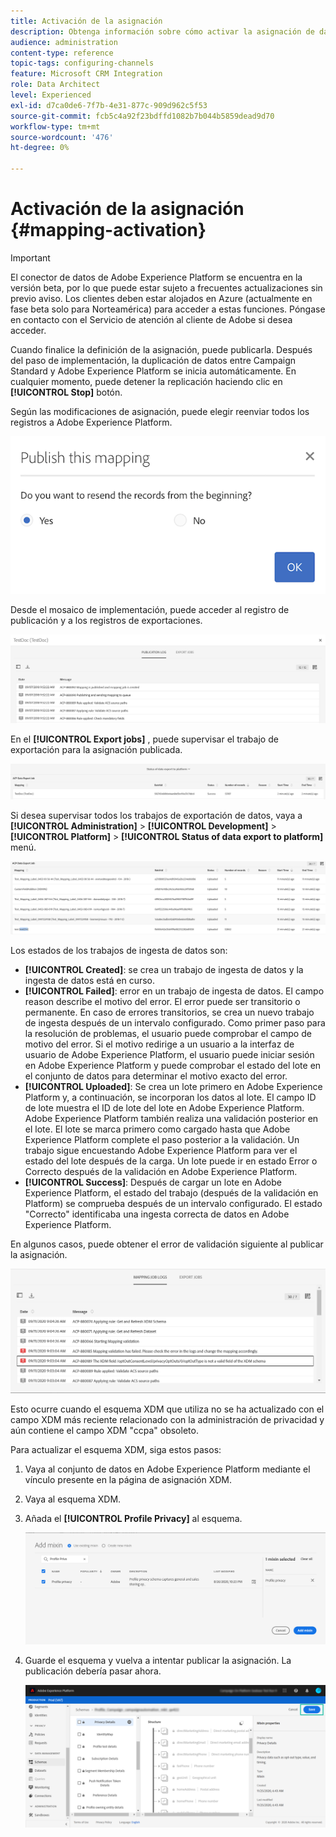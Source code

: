 ```yaml
---
title: Activación de la asignación
description: Obtenga información sobre cómo activar la asignación de datos
audience: administration
content-type: reference
topic-tags: configuring-channels
feature: Microsoft CRM Integration
role: Data Architect
level: Experienced
exl-id: d7ca0de6-7f7b-4e31-877c-909d962c5f53
source-git-commit: fcb5c4a92f23bdffd1082b7b044b5859dead9d70
workflow-type: tm+mt
source-wordcount: '476'
ht-degree: 0%

---
```


# Activación de la asignación {#mapping-activation}

>[!IMPORTANT]
>
>El conector de datos de Adobe Experience Platform se encuentra en la versión beta, por lo que puede estar sujeto a frecuentes actualizaciones sin previo aviso. Los clientes deben estar alojados en Azure (actualmente en fase beta solo para Norteamérica) para acceder a estas funciones. Póngase en contacto con el Servicio de atención al cliente de Adobe si desea acceder.

Cuando finalice la definición de la asignación, puede publicarla. Después del paso de implementación, la duplicación de datos entre Campaign Standard y Adobe Experience Platform se inicia automáticamente. En cualquier momento, puede detener la replicación haciendo clic en **[!UICONTROL Stop]** botón.

Según las modificaciones de asignación, puede elegir reenviar todos los registros a Adobe Experience Platform.

![](assets/aep_publishmapping.png)

Desde el mosaico de implementación, puede acceder al registro de publicación y a los registros de exportaciones.

![](assets/aep_publog.png)

En el **[!UICONTROL Export jobs]** , puede supervisar el trabajo de exportación para la asignación publicada.

![](assets/aep_jobstatus.png)

Si desea supervisar todos los trabajos de exportación de datos, vaya a **[!UICONTROL Administration]** > **[!UICONTROL Development]** > **[!UICONTROL Platform]** > **[!UICONTROL Status of data export to platform]** menú.

![](assets/aep_statusmapping.png)

Los estados de los trabajos de ingesta de datos son:

* **[!UICONTROL Created]**: se crea un trabajo de ingesta de datos y la ingesta de datos está en curso.
* **[!UICONTROL Failed]**: error en un trabajo de ingesta de datos. El campo reason describe el motivo del error. El error puede ser transitorio o permanente. En caso de errores transitorios, se crea un nuevo trabajo de ingesta después de un intervalo configurado. Como primer paso para la resolución de problemas, el usuario puede comprobar el campo de motivo del error. Si el motivo redirige a un usuario a la interfaz de usuario de Adobe Experience Platform, el usuario puede iniciar sesión en Adobe Experience Platform y puede comprobar el estado del lote en el conjunto de datos para determinar el motivo exacto del error.
* **[!UICONTROL Uploaded]**: Se crea un lote primero en Adobe Experience Platform y, a continuación, se incorporan los datos al lote. El campo ID de lote muestra el ID de lote del lote en Adobe Experience Platform. Adobe Experience Platform también realiza una validación posterior en el lote. El lote se marca primero como cargado hasta que Adobe Experience Platform complete el paso posterior a la validación. Un trabajo sigue encuestando Adobe Experience Platform para ver el estado del lote después de la carga. Un lote puede ir en estado Error o Correcto después de la validación en Adobe Experience Platform.
* **[!UICONTROL Success]**: Después de cargar un lote en Adobe Experience Platform, el estado del trabajo (después de la validación en Platform) se comprueba después de un intervalo configurado. El estado &quot;Correcto&quot; identificaba una ingesta correcta de datos en Adobe Experience Platform.

En algunos casos, puede obtener el error de validación siguiente al publicar la asignación.

![](assets/aep_datamapping_ccpa.png)

Esto ocurre cuando el esquema XDM que utiliza no se ha actualizado con el campo XDM más reciente relacionado con la administración de privacidad y aún contiene el campo XDM &quot;ccpa&quot; obsoleto.

Para actualizar el esquema XDM, siga estos pasos:

1. Vaya al conjunto de datos en Adobe Experience Platform mediante el vínculo presente en la página de asignación XDM.

1. Vaya al esquema XDM.

1. Añada el **[!UICONTROL Profile Privacy]** al esquema.

   ![](assets/aep_datamapping_privacyfield.png)

1. Guarde el esquema y vuelva a intentar publicar la asignación. La publicación debería pasar ahora.

   ![](assets/aep_save_mapping.png)
